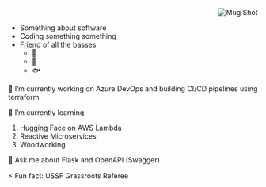 <div id=container>
  <div id="pic" align="right">
      <img src="https://i.imgur.com/O1LJ0KS.jpg" alt="Mug Shot"/>
  </div>
  <div id="intro">
    <ul>
      <li>
        Something about software
      </li>
      <li>
        Coding something something
      </li>
      <li>
        Friend of all the basses
        <ul>
          <li>🎸</li>
          <li>🍺</li>
          <li>🐟</li>
        </ul>
      </li>
    </ul>
  </div>
</div>
🔭 I’m currently working on Azure DevOps and building CI/CD pipelines using terraform

🌱 I’m currently learning:
1) Hugging Face on AWS Lambda
2) Reactive Microservices
3) Woodworking

💬 Ask me about Flask and OpenAPI (Swagger)

⚡ Fun fact: USSF Grassroots Referee



